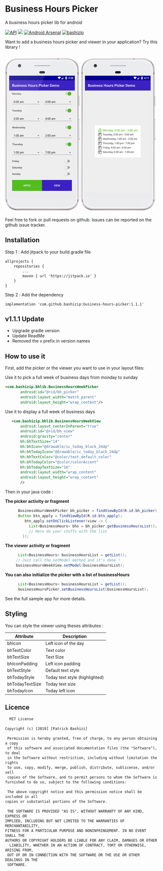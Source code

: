 # Business Hours Picker
A business hours picker lib for android

[![API](https://img.shields.io/badge/API-19%2B-brightgreen.svg?style=flat)](https://android-arsenal.com/api?level=19) [![](https://jitpack.io/v/bashizip/business-hours-picker.svg)](https://jitpack.io/#bashizip/business-hours-picker) [![Android Arsenal](https://img.shields.io/badge/Android%20Arsenal-Business%20Hours%20Picker-brightgreen.svg?style=flat)](https://android-arsenal.com/details/1/7540)
[![bashizip](https://circleci.com/gh/bashizip/business-hours-picker.svg?style=shield)](<LINK>)

Want to add a business hours picker and viewer in your application? Try this library !

![screen1](https://raw.githubusercontent.com/bashizip/business-hours-picker/master/captures/device-2021-01-18-220722.png)
![screen2](https://raw.githubusercontent.com/bashizip/business-hours-picker/master/captures/device-2021-01-18-221127.png)
------------
Feel free to fork or pull requests on github. Issues can be reported on the github issue tracker.

## Installation

Step 1 : Add jitpack to your build.gradle file



	allprojects {
		repositories {
			...
			maven { url 'https://jitpack.io' }
		}
	}



  Step 2 : Add the dependency



 	implementation 'com.github.bashizip:business-hours-picker:1.1.1'

## v1.1.1 Update

- Upgrade gradle version
- Update ReadMe
- Removed the v prefix in version names


## How to use it


First, add the picker or the viewer you want to use in your layout files:

  Use it to pick a full week of business days from monday to sunday
 ```xml
 <com.bashizip.bhlib.BusinessHoursWeekPicker
        android:id="@+id/bh_picker"
        android:layout_width="match_parent"
        android:layout_height="wrap_content"/>
```

   Use it to display a full week of business days

 ```xml
    <com.bashizip.bhlib.BusinessHoursWeekView
        android:layout_centerInParent="true"
        android:id="@+id/bh_view"
        android:gravity="center"
        bh:bhTextSize="14"
        bh:bhIcon="@drawable/ic_today_black_24dp"
        bh:bhTodayIcon="@drawable/ic_today_black_24dp"
        bh:bhTextColor="@color/text_default_color"
        bh:bhTodayColor="@color/colorAccent"
        bh:bhTodayTextSize="16"
        android:layout_width="wrap_content"
        android:layout_height="wrap_content"
        />
 ```

  Then in your java code :

  **The picker activity or fragment**

```java
	  BusinessHoursWeekPicker bh_picker = findViewById(R.id.bh_picker);
	  Button btn_apply = findViewById(R.id.btn_apply);
	     btn_apply.setOnClickListener(view -> {
		   List<BusinessHours> bhs = bh_picker.getBusinessHoursList();
		   // Here do your stuffs with the list
		});
 ```


   **The viewer activity or fragment**

  ```java
        List<BusinessHours> businessHoursList = getList();
       // Just call the setModel method and it's done !
       businessHoursWeekView.setModel(businessHoursList);
 ```

  **You can also initialize the picker with a list of businessHours**

  ```java
        List<BusinessHours> businessHoursList = getList();
        businessHoursPicker.setBusinessHoursList(businessHoursList);
 ```

See the full sample app for more details.

## Styling
You can style the viewer  using theses attributes :

| Attribute  | Description  |
| ------------ | ------------ |
| bhIcon  | Left icon of the day  |
|bhTextColor   |  Text color |
| bhTextSize  | Text Size  |
| bhIconPadding  | Left icon padding  |
|  bhTextStyle | Default text style   |
|  bhTodayStyle | Today  text style (highlighted)   |
|  bhTodayTextSize | Today  text size|
| bhTodayIcon | Today left icon|





  ## Licence

      MIT License

   	Copyright (c) [2019] [Patrick Bashizi]

  	 Permission is hereby granted, free of charge, to any person obtaining a copy
  	 of this software and associated documentation files (the "Software"), to deal
  	 in the Software without restriction, including without limitation the rights
  	 to use, copy, modify, merge, publish, distribute, sublicense, and/or sell
  	 copies of the Software, and to permit persons to whom the Software is
   	furnished to do so, subject to the following conditions:

  	 The above copyright notice and this permission notice shall be included in all
   	copies or substantial portions of the Software.

  	 THE SOFTWARE IS PROVIDED "AS IS", WITHOUT WARRANTY OF ANY KIND, EXPRESS OR
   	IMPLIED, INCLUDING BUT NOT LIMITED TO THE WARRANTIES OF MERCHANTABILITY,
   	FITNESS FOR A PARTICULAR PURPOSE AND NONINFRINGEMENT. IN NO EVENT SHALL THE
   	AUTHORS OR COPYRIGHT HOLDERS BE LIABLE FOR ANY CLAIM, DAMAGES OR OTHER
 	  LIABILITY, WHETHER IN AN ACTION OF CONTRACT, TORT OR OTHERWISE, ARISING FROM,
  	 OUT OF OR IN CONNECTION WITH THE SOFTWARE OR THE USE OR OTHER DEALINGS IN THE
  	 SOFTWARE.












